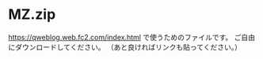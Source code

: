 # MZ.zip
https://qweblog.web.fc2.com/index.html
で使うためのファイルです。
ご自由にダウンロードしてください。
（あと良ければリンクも貼ってください。）
